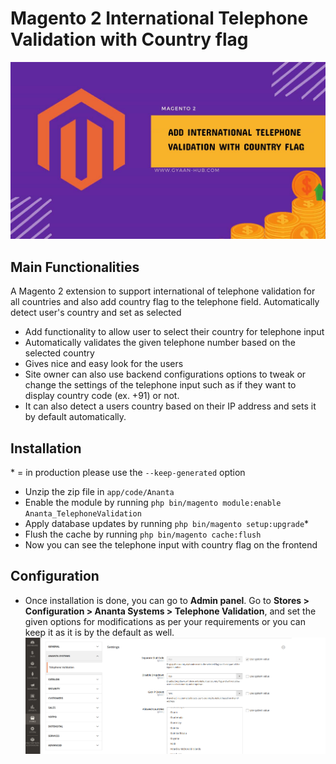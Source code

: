 # Magento 2 International Telephone Validation with Country flag

![Main Image | Thumbnail | Magento 2](https://github.com/nathaodedara/magento2-international-telephone-validation/blob/main/screenshots/how-to-add-international-telephone-validation-with-country-flag-magento-2.jpg?raw=true)

## Main Functionalities
A Magento 2 extension to support international of telephone validation for all countries and also add country flag to the telephone field. Automatically detect user's country and set as selected

- Add functionality to allow user to select their country for telephone input
- Automatically validates the given telephone number based on the selected country
- Gives nice and easy look for the users
- Site owner can also use backend configurations options to tweak or change the settings of the telephone input such as if they want to display country code (ex. +91) or not.
- It can also detect a users country based on their IP address and sets it by default automatically.

## Installation
\* = in production please use the `--keep-generated` option

 - Unzip the zip file in `app/code/Ananta`
 - Enable the module by running `php bin/magento module:enable Ananta_TelephoneValidation`
 - Apply database updates by running `php bin/magento setup:upgrade`\*
 - Flush the cache by running `php bin/magento cache:flush`
 - Now you can see the telephone input with country flag on the frontend

## Configuration
 - Once installation is done, you can go to **Admin panel**. Go to **Stores > Configuration > Ananta Systems > Telephone Validation**, and set the given options for modifications as per your requirements or you can keep it as it is by the default as well.
 ![Configuration Setting](https://github.com/nathaodedara/magento2-international-telephone-validation/blob/main/screenshots/magento-2-international-telephone-validation-with-country-flags-configuration.png?raw=true)
